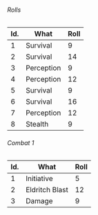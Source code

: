 


###### Rolls
| Id. | What       | Roll |
| --- | ---------- | ---- |
| 1   | Survival   | 9    |
| 2   | Survival   | 14   |
| 3   | Perception | 9    |
| 4   | Perception | 12   |
| 5   | Survival   | 9    |
| 6   | Survival   | 16   |
| 7   | Perception | 12   |
| 8   | Stealth    | 9     |

###### Combat 1
| Id. | What           | Roll |
| --- | -------------- | ---- |
| 1   | Initiative     | 5    |
| 2   | Eldritch Blast | 12   |
| 3   | Damage         | 9    |
